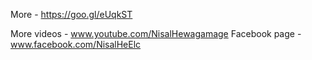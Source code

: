  More - https://goo.gl/eUqkST


  More videos     -  www.youtube.com/NisalHewagamage
  Facebook page   -  www.facebook.com/NisalHeElc
